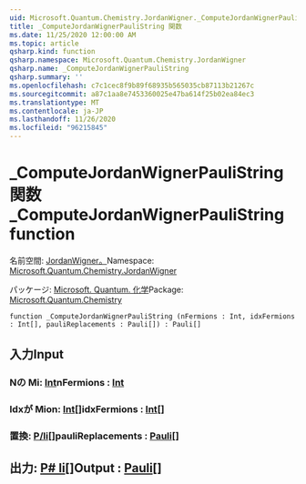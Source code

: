 ```yaml
---
uid: Microsoft.Quantum.Chemistry.JordanWigner._ComputeJordanWignerPauliString
title: _ComputeJordanWignerPauliString 関数
ms.date: 11/25/2020 12:00:00 AM
ms.topic: article
qsharp.kind: function
qsharp.namespace: Microsoft.Quantum.Chemistry.JordanWigner
qsharp.name: _ComputeJordanWignerPauliString
qsharp.summary: ''
ms.openlocfilehash: c7c1cec8f9b89f68935b565035cb87113b21267c
ms.sourcegitcommit: a87c1aa8e7453360025e47ba614f25b02ea84ec3
ms.translationtype: MT
ms.contentlocale: ja-JP
ms.lasthandoff: 11/26/2020
ms.locfileid: "96215845"
---
```

# <a name="_computejordanwignerpaulistring-function"></a><span data-ttu-id="bdd4a-102">_ComputeJordanWignerPauliString 関数</span><span class="sxs-lookup"><span data-stu-id="bdd4a-102">_ComputeJordanWignerPauliString function</span></span>

<span data-ttu-id="bdd4a-103">名前空間: [JordanWigner。](xref:Microsoft.Quantum.Chemistry.JordanWigner)</span><span class="sxs-lookup"><span data-stu-id="bdd4a-103">Namespace: [Microsoft.Quantum.Chemistry.JordanWigner](xref:Microsoft.Quantum.Chemistry.JordanWigner)</span></span>

<span data-ttu-id="bdd4a-104">パッケージ: [Microsoft. Quantum. 化学](https://nuget.org/packages/Microsoft.Quantum.Chemistry)</span><span class="sxs-lookup"><span data-stu-id="bdd4a-104">Package: [Microsoft.Quantum.Chemistry](https://nuget.org/packages/Microsoft.Quantum.Chemistry)</span></span>




```qsharp
function _ComputeJordanWignerPauliString (nFermions : Int, idxFermions : Int[], pauliReplacements : Pauli[]) : Pauli[]
```


## <a name="input"></a><span data-ttu-id="bdd4a-105">入力</span><span class="sxs-lookup"><span data-stu-id="bdd4a-105">Input</span></span>

### <a name="nfermions--int"></a><span data-ttu-id="bdd4a-106">Nの Mi: [Int](xref:microsoft.quantum.lang-ref.int)</span><span class="sxs-lookup"><span data-stu-id="bdd4a-106">nFermions : [Int](xref:microsoft.quantum.lang-ref.int)</span></span>




### <a name="idxfermions--int"></a><span data-ttu-id="bdd4a-107">Idxが Mion: [Int](xref:microsoft.quantum.lang-ref.int)[]</span><span class="sxs-lookup"><span data-stu-id="bdd4a-107">idxFermions : [Int](xref:microsoft.quantum.lang-ref.int)[]</span></span>




### <a name="paulireplacements--pauli"></a><span data-ttu-id="bdd4a-108">置換: [P/li](xref:microsoft.quantum.lang-ref.pauli)[]</span><span class="sxs-lookup"><span data-stu-id="bdd4a-108">pauliReplacements : [Pauli](xref:microsoft.quantum.lang-ref.pauli)[]</span></span>





## <a name="output--pauli"></a><span data-ttu-id="bdd4a-109">出力: [P# li](xref:microsoft.quantum.lang-ref.pauli)[]</span><span class="sxs-lookup"><span data-stu-id="bdd4a-109">Output : [Pauli](xref:microsoft.quantum.lang-ref.pauli)[]</span></span>

